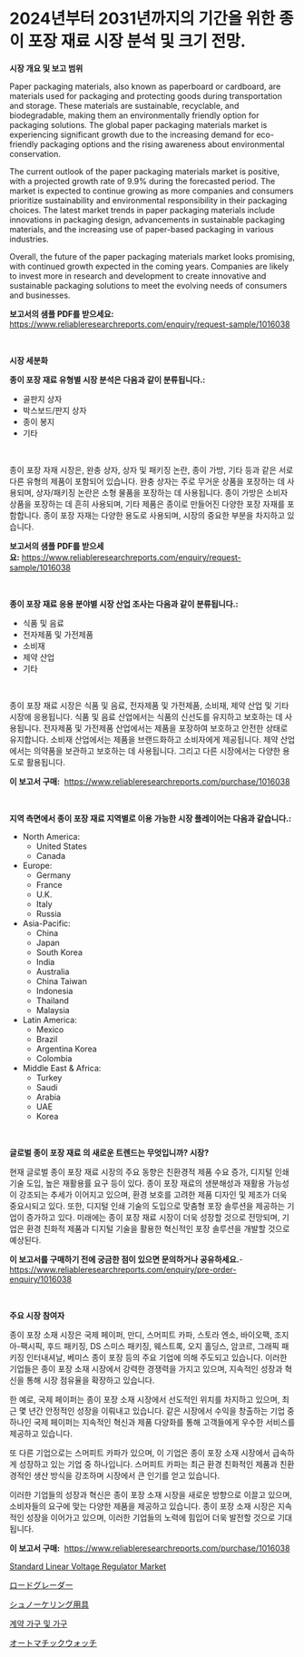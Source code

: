 <p><h1>2024년부터 2031년까지의 기간을 위한 종이 포장 재료 시장 분석 및 크기 전망.</h1></p><p><strong>시장 개요 및 보고 범위</strong></p>
<p><p>Paper packaging materials, also known as paperboard or cardboard, are materials used for packaging and protecting goods during transportation and storage. These materials are sustainable, recyclable, and biodegradable, making them an environmentally friendly option for packaging solutions. The global paper packaging materials market is experiencing significant growth due to the increasing demand for eco-friendly packaging options and the rising awareness about environmental conservation.</p><p>The current outlook of the paper packaging materials market is positive, with a projected growth rate of 9.9% during the forecasted period. The market is expected to continue growing as more companies and consumers prioritize sustainability and environmental responsibility in their packaging choices. The latest market trends in paper packaging materials include innovations in packaging design, advancements in sustainable packaging materials, and the increasing use of paper-based packaging in various industries.</p><p>Overall, the future of the paper packaging materials market looks promising, with continued growth expected in the coming years. Companies are likely to invest more in research and development to create innovative and sustainable packaging solutions to meet the evolving needs of consumers and businesses.</p></p>
<p><strong>보고서의 샘플 PDF를 받으세요:</strong> <a href="https://www.reliableresearchreports.com/enquiry/request-sample/1016038">https://www.reliableresearchreports.com/enquiry/request-sample/1016038</a></p>
<p>&nbsp;</p>
<p><strong>시장 세분화</strong></p>
<p><strong>종이 포장 재료 유형별 시장 분석은 다음과 같이 분류됩니다.:</strong></p>
<p><ul><li>골판지 상자</li><li>박스보드/판지 상자</li><li>종이 봉지</li><li>기타</li></ul></p>
<p>&nbsp;</p>
<p><p>종이 포장 자재 시장은, 완충 상자, 상자 및 패키징 논란, 종이 가방, 기타 등과 같은 서로 다른 유형의 제품이 포함되어 있습니다. 완충 상자는 주로 무거운 상품을 포장하는 데 사용되며, 상자/패키징 논란은 소형 물품을 포장하는 데 사용됩니다. 종이 가방은 소비자 상품을 포장하는 데 흔히 사용되며, 기타 제품은 종이로 만들어진 다양한 포장 자재를 포함합니다. 종이 포장 자재는 다양한 용도로 사용되며, 시장의 중요한 부분을 차지하고 있습니다.</p></p>
<p><strong>보고서의 샘플 PDF를 받으세요:</strong>&nbsp;<a href="https://www.reliableresearchreports.com/enquiry/request-sample/1016038">https://www.reliableresearchreports.com/enquiry/request-sample/1016038</a></p>
<p>&nbsp;</p>
<p><strong> 종이 포장 재료 응용 분야별 시장 산업 조사는 다음과 같이 분류됩니다.:</strong></p>
<p><ul><li>식품 및 음료</li><li>전자제품 및 가전제품</li><li>소비재</li><li>제약 산업</li><li>기타</li></ul></p>
<p>&nbsp;</p>
<p><p>종이 포장 재료 시장은 식품 및 음료, 전자제품 및 가전제품, 소비재, 제약 산업 및 기타 시장에 응용됩니다. 식품 및 음료 산업에서는 식품의 신선도를 유지하고 보호하는 데 사용됩니다. 전자제품 및 가전제품 산업에서는 제품을 포장하여 보호하고 안전한 상태로 유지합니다. 소비재 산업에서는 제품을 브랜드화하고 소비자에게 제공됩니다. 제약 산업에서는 의약품을 보관하고 보호하는 데 사용됩니다. 그리고 다른 시장에서는 다양한 용도로 활용됩니다.</p></p>
<p><strong>이 보고서 구매:</strong>&nbsp; <a href="https://www.reliableresearchreports.com/purchase/1016038">https://www.reliableresearchreports.com/purchase/1016038</a></p>
<p>&nbsp;</p>
<p><strong>지역 측면에서 종이 포장 재료 지역별로 이용 가능한 시장 플레이어는 다음과 같습니다.:</strong></p>
<p><ul>
    <li>
        North America:
        <ul>
            <li>United States</li>
            <li>Canada</li>
        </ul>
    </li>
    <li>
        Europe:
        <ul>
            <li>Germany</li>
            <li>France</li>
            <li>U.K.</li>
            <li>Italy</li>
            <li>Russia</li>
        </ul>
    </li>
    <li>
        Asia-Pacific:
        <ul>
            <li>China</li>
            <li>Japan</li>
            <li>South Korea</li>
            <li>India</li>
            <li>Australia</li>
            <li>China Taiwan</li>
            <li>Indonesia</li>
            <li>Thailand</li>
            <li>Malaysia</li>
        </ul>
    </li>
    <li>
        Latin America:
        <ul>
            <li>Mexico</li>
            <li>Brazil</li>
            <li>Argentina Korea</li>
            <li>Colombia</li>
        </ul>
    </li>
    <li>
        Middle East & Africa:
        <ul>
            <li>Turkey</li>
            <li>Saudi</li>
            <li>Arabia</li>
            <li>UAE</li>
            <li>Korea</li>
        </ul>
    </li>
    </ul></p>
<p>&nbsp;</p>
<p><strong>글로벌 종이 포장 재료 의 새로운 트렌드는 무엇입니까? 시장?</strong></p>
<p><p>현재 글로벌 종이 포장 재료 시장의 주요 동향은 친환경적 제품 수요 증가, 디지털 인쇄 기술 도입, 높은 재활용률 요구 등이 있다. 종이 포장 재료의 생분해성과 재활용 가능성이 강조되는 추세가 이어지고 있으며, 환경 보호를 고려한 제품 디자인 및 제조가 더욱 중요시되고 있다. 또한, 디지털 인쇄 기술의 도입으로 맞춤형 포장 솔루션을 제공하는 기업이 증가하고 있다. 미래에는 종이 포장 재료 시장이 더욱 성장할 것으로 전망되며, 기업은 환경 친화적 제품과 디지털 기술을 활용한 혁신적인 포장 솔루션을 개발할 것으로 예상된다.</p></p>
<p><strong>이 보고서를 구매하기 전에 궁금한 점이 있으면 문의하거나 공유하세요.</strong>- <a href="https://www.reliableresearchreports.com/enquiry/pre-order-enquiry/1016038">https://www.reliableresearchreports.com/enquiry/pre-order-enquiry/1016038</a></p>
<p>&nbsp;</p>
<p><strong>주요 시장 참여자</strong></p>
<p><p>종이 포장 소재 시장은 국제 페이퍼, 만디, 스머피트 카파, 스토라 엔소, 바이오팩, 조지아-팩시픽, 후드 패키징, DS 스미스 패키징, 웨스트록, 오지 홀딩스, 암코르, 그래픽 패키징 인터내셔날, 베미스 종이 포장 등의 주요 기업에 의해 주도되고 있습니다. 이러한 기업들은 종이 포장 소재 시장에서 강력한 경쟁력을 가지고 있으며, 지속적인 성장과 혁신을 통해 시장 점유율을 확장하고 있습니다.</p><p>한 예로, 국제 페이퍼는 종이 포장 소재 시장에서 선도적인 위치를 차지하고 있으며, 최근 몇 년간 안정적인 성장을 이뤄내고 있습니다. 같은 시장에서 수익을 창출하는 기업 중 하나인 국제 페이퍼는 지속적인 혁신과 제품 다양화를 통해 고객들에게 우수한 서비스를 제공하고 있습니다.</p><p>또 다른 기업으로는 스머피트 카파가 있으며, 이 기업은 종이 포장 소재 시장에서 급속하게 성장하고 있는 기업 중 하나입니다. 스머피트 카파는 최근 환경 친화적인 제품과 친환경적인 생산 방식을 강조하며 시장에서 큰 인기를 얻고 있습니다.</p><p>이러한 기업들의 성장과 혁신은 종이 포장 소재 시장을 새로운 방향으로 이끌고 있으며, 소비자들의 요구에 맞는 다양한 제품을 제공하고 있습니다. 종이 포장 소재 시장은 지속적인 성장을 이어가고 있으며, 이러한 기업들의 노력에 힘입어 더욱 발전할 것으로 기대됩니다.</p></p>
<p><strong>이 보고서 구매:</strong>&nbsp;&nbsp;<a href="https://www.reliableresearchreports.com/purchase/1016038">https://www.reliableresearchreports.com/purchase/1016038</a></p>
<p><p><a href="https://github.com/pgtimber/Market-Research-Report-List-2/blob/main/standard-linear-voltage-regulator-market.md">Standard Linear Voltage Regulator Market</a></p><p><a href="https://medium.com/@attyourniture/%E3%83%AD%E3%83%BC%E3%83%89%E3%82%B0%E3%83%AC%E3%83%BC%E3%83%80%E3%83%BC%E5%B8%82%E5%A0%B4%E5%B1%95%E6%9C%9B-%E7%94%A3%E6%A5%AD%E6%A6%82%E8%A6%81%E3%81%A8%E4%BA%88%E6%B8%AC-2024%E5%B9%B4%E3%81%8B%E3%82%892031%E5%B9%B4-48fa67c13af6">ロードグレーダー</a></p><p><a href="https://github.com/schmahlson/Market-Research-Report-List-1/blob/main/673625515599.md">シュノーケリング用具</a></p><p><a href="https://medium.com/@cheddar67856/%EA%B3%84%EC%95%BD%EA%B0%80%EA%B5%AC-%EB%B0%8F-%EA%B0%80%EA%B5%AC-%EC%8B%9C%EC%9E%A5-%EC%A7%80%ED%91%9C-%ED%95%B4%EB%8F%85-%EC%8B%9C%EC%9E%A5-%EC%A0%90%EC%9C%A0%EC%9C%A8-%ED%8A%B8%EB%A0%8C%EB%93%9C-%EB%B0%8F-%EC%84%B1%EC%9E%A5-%ED%8C%A8%ED%84%B4-bbdf6120cb1d">계약 가구 및 가구</a></p><p><a href="https://medium.com/@terrelliemann565620/%E8%87%AA%E5%8B%95%E8%85%95%E6%99%82%E8%A8%88%E5%B8%82%E5%A0%B4%E3%81%AE%E3%82%B7%E3%82%A7%E3%82%A2%E5%A4%89%E5%8C%96%E3%81%A8%E5%B8%82%E5%A0%B4%E6%88%90%E9%95%B7%E3%83%88%E3%83%AC%E3%83%B3%E3%83%892024%E5%B9%B4-2031%E5%B9%B4-d2325043b84a">オートマチックウォッチ</a></p></p>
